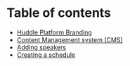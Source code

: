 # Table of contents

* [Huddle Platform Branding](README.md)
* [Content Management system \(CMS\)](content-management-system-cms.md)
* [Adding speakers](adding-speakers.md)
* [Creating a schedule](creating-a-schedule.md)

